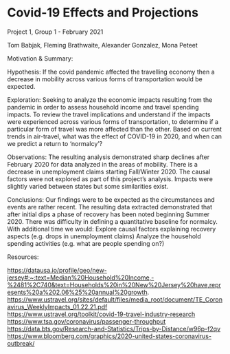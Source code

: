 # Covid-19 Effects and Projections
Project 1, Group 1 - February 2021   

Tom Babjak, Fleming Brathwaite, Alexander Gonzalez, Mona Peteet

Motivation & Summary:

Hypothesis:
If the covid pandemic affected the travelling economy then a decrease in mobility across various forms of transportation would be expected.

Exploration:
Seeking to analyze the economic impacts resulting from the pandemic in order to assess household income and travel spending impacts.
To review the travel implications and understand if the impacts were experienced across various forms of transportation, to determine if a particular form of travel was more affected than the other. 
Based on current trends in air-travel, what was the effect of COVID-19 in 2020, and when can we predict a return to ‘normalcy’?

Observations:
The resulting analysis demonstrated sharp declines after February 2020 for data analyzed in the areas of mobility.
There is a decrease in unemployment claims starting Fall/Winter 2020.  The causal factors were not explored as part of this project’s analysis. 
Impacts were slightly varied between states but some similarities exist.

Conclusions:
Our findings were to be expected as the circumstances and events are rather recent.
The resulting data extracted demonstrated that after initial dips a phase of recovery has been noted beginning Summer 2020.
There was difficulty in defining a quantitative baseline for normalcy.
With additional time we would:
Explore causal factors explaining recovery aspects (e.g. drops in unemployment claims)
Analyze the household spending activities (e.g. what are people spending on?)

Resources:

https://datausa.io/profile/geo/new-jersey#:~:text=Median%20Household%20Income,-%2481%2C740&text=Households%20in%20New%20Jersey%20have,represents%20a%202.06%25%20annual%20growth.   
https://www.ustravel.org/sites/default/files/media_root/document/TE_Coronavirus_WeeklyImpacts_01.22.21.pdf   
https://www.ustravel.org/toolkit/covid-19-travel-industry-research   
https://www.tsa.gov/coronavirus/passenger-throughput   
https://data.bts.gov/Research-and-Statistics/Trips-by-Distance/w96p-f2qv   
https://www.bloomberg.com/graphics/2020-united-states-coronavirus-outbreak/   
